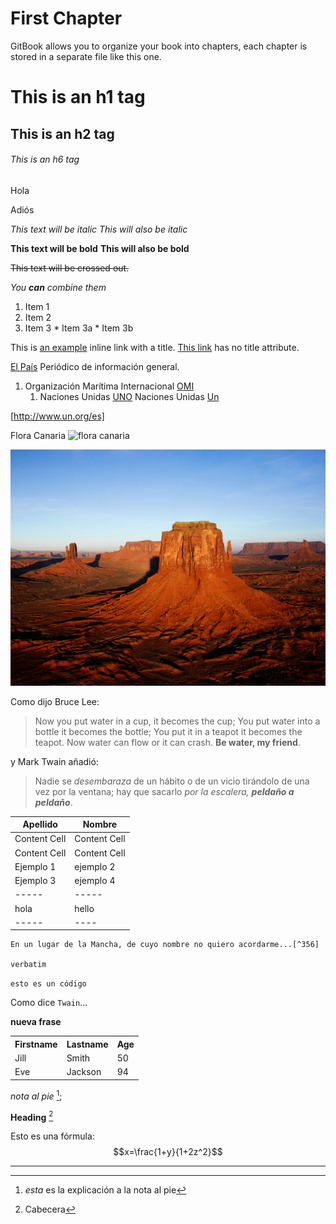 # First Chapter

GitBook allows you to organize your book into chapters, each chapter is stored in a separate file like this one.

# This is an h1 tag
## This is an h2 tag
###### This is an h6 tag 

Hola

Adiós

*This text will be italic* _This will also be italic_

  **This text will be bold** __This will also be bold__ 
  
  ~~This text will be crossed out.~~ 
  
  _You **can** combine them_ 
  
  1. Item 1 
  2. Item 2
  3. Item 3 
    * Item 3a 
    * Item 3b 
    
This is [an example](http://example.com/ "Title") inline link with a title. [This link](http://example.net/) has no title attribute. 
    
[El País](http://elpais.com/ "El País") Periódico de información general.
    
    
1. Organización Marítima Internacional [OMI](http://www.imo.org)
     1. Naciones Unidas [UNO](http://www.un.org/es)
     Naciones Unidas [Un](un)
     
 [http://www.un.org/es]
 
 Flora Canaria ![flora canaria](http://www.canarias7.es/fotos/o/1411/355117-1g.jpg)
 
 ![Desierto](/assets/Desert.jpg)

 Como dijo Bruce Lee:
  
 >Now you put water in a cup, it becomes the cup; You put water into a bottle it becomes the bottle; You put it in a teapot it becomes the teapot. Now water can flow or it can crash. **Be water, my friend**.
 
 y Mark Twain añadió:
 >Nadie se _desembaraza_ de un hábito o de un vicio tirándolo de una vez por la ventana; hay que sacarlo _por la escalera, **peldaño a peldaño**_.
 
| Apellido | Nombre |
| ------------- | ------------- |
| Content Cell| Content Cell |
| Content Cell | Content Cell | 
| Ejemplo 1| ejemplo 2| 
| Ejemplo 3|  ejemplo 4| 
| -----| -----| 
| hola | hello| 
| -----| ----| 

    En un lugar de la Mancha, de cuyo nombre no quiero acordarme...[^356]
    
    verbatim
    
``` esto es un código ```

Como  dice  `Twain`...
<div><b> nueva frase </b></div>

<table style="width:100%"> <tr> <th>Firstname</th> <th>Lastname</th> <th>Age</th> </tr> <tr> <td>Jill</td> <td>Smith</td> <td>50</td> </tr> <tr> <td>Eve</td> <td>Jackson</td> <td>94</td> </tr> </table> 

*nota al pie* [^457];

__Heading__ [^568]

[^356]: Cervantes

[^457]: *esta* es la explicación a la nota al pie

[^568]: Cabecera

Esto es una fórmula: $$x=\frac{1+y}{1+2z^2}$$ 

---



 
